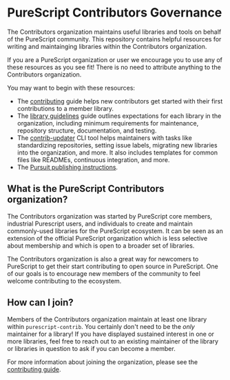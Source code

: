 # PureScript Contributors Governance

The Contributors organization maintains useful libraries and tools on behalf of the PureScript community. This repository contains helpful resources for writing and maintainging libraries within the Contributors organization.

If you are a PureScript organization or user we encourage you to use any of these resources as you see fit! There is no need to attribute anything to the Contributors organization.

You may want to begin with these resources:

- The [contributing](./contributing.md) guide helps new contributors get started with their first contributions to a member library.
- The [library guidelines](./library-guidelines.md) guide outlines expectations for each library in the organization, including minimum requirements for maintenance, repository structure, documentation, and testing.
- The [contrib-updater](./updater) CLI tool helps maintainers with tasks like standardizing repositories, setting issue labels, migrating new libraries into the organization, and more. It also includes templates for common files like READMEs, continuous integration, and more. 
- The [Pursuit publishing instructions](./pursuit-preregistry.md).

## What is the PureScript Contributors organization?

The Contributors organization was started by PureScript core members, industrial Purescript users, and individuals to create and maintain commonly-used libraries for the PureScript ecosystem. It can be seen as an extension of the official PureScript organization which is less selective about membership and which is open to a broader set of libraries.

The Contributors organization is also a great way for newcomers to PureScript to get their start contributing to open source in PureScript. One of our goals is to encourage new members of the community to feel welcome contributing to the ecosystem.

## How can I join?

Members of the Contributors organization maintain at least one library within `purescript-contrib`. You certainly don't need to be the _only_ maintainer for a library! If you have displayed sustained interest in one or more libraries, feel free to reach out to an existing maintainer of the library or libraries in question to ask if you can become a member.

For more information about joining the organization, please see the [contributing guide](./contributing.md).
